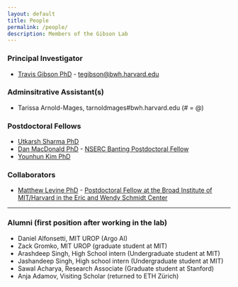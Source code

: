 ```yaml
---
layout: default
title: People
permalink: /people/
description: Members of the Gibson Lab
---
```


### Principal Investigator
- [Travis Gibson PhD](/travisgibson/) - <a href="mailto:tegibson@bwh.harvard.edu" style="display: inline-block"><i class="fa fa-envelope-o"></i> tegibson@bwh.harvard.edu</a>


### Adminsitrative Assistant(s)
- Tarissa Arnold-Mages, tarnoldmages#bwh.harvard.edu (# = @)

### Postdoctoral Fellows
- [Utkarsh Sharma PhD](https://u-sharma.github.io/)
- [Dan MacDonald PhD](https://demacdo.github.io) - [NSERC Banting Postdoctoral Fellow](https://www.nserc-crsng.gc.ca/students-etudiants/pd-np/Banting-Banting_eng.asp)
- [Younhun Kim PhD](http://www-math.mit.edu/~younhun/)

<!--
### Graduate Students
- Jen Dawkins, Harvard-MIT HST (co-advised with [Georg Gerber](https://gerber.bwh.harvard.edu/))
-->

### Collaborators
- [Matthew Levine PhD](https://mattlevine.netlify.app) - [Postdoctoral Fellow at the Broad Institute of MIT/Harvard in the Eric and Wendy Schmidt Center](https://www.ericandwendyschmidtcenter.org/postdoc-fellows)


<!--
### Visiting Scholars and Students
- [Anja Adamov](https://ifnh.ethz.ch/the-institute/people/person-detail.MTcyMzk2.TGlzdC80ODUsLTUxNjg1MzUzNg==.html), ETH Zürich ([Bokulich Lab](https://fsb.ethz.ch))
-->


<!--
### Undergraduate Students
### Research Associates 
### High School Students
-->
---

### Alumni (first position after working in the lab)
- Daniel Alfonsetti,  MIT UROP (Argo AI)
- Zack Gromko, MIT UROP (graduate student at MIT)
- Arashdeep Singh, High School intern (Undergraduate student at MIT)
- Jashandeep Singh, High school intern (Undergraduate student at MIT)
- Sawal Acharya, Research Associate (Graduate student at Stanford)
- Anja Adamov, Visiting Scholar (returned to ETH Zürich)
